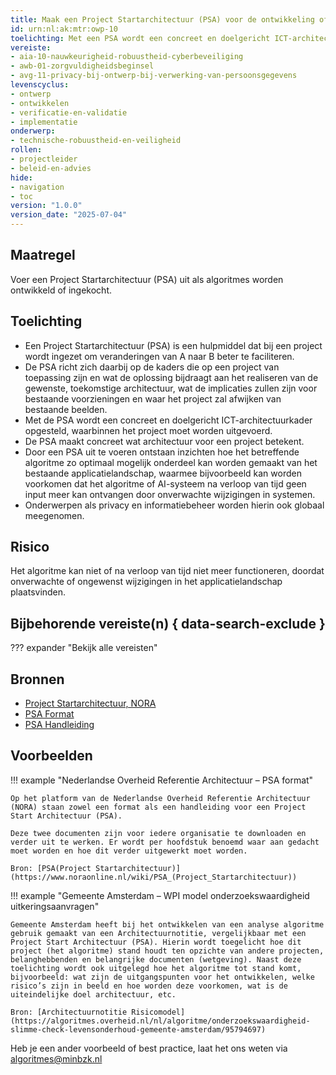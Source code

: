```yaml
---
title: Maak een Project Startarchitectuur (PSA) voor de ontwikkeling of inkoop van algoritmes
id: urn:nl:ak:mtr:owp-10
toelichting: Met een PSA wordt een concreet en doelgericht ICT-architectuurkader opgesteld, waarbinnen het project moet worden uitgevoerd.
vereiste:
- aia-10-nauwkeurigheid-robuustheid-cyberbeveiliging
- awb-01-zorgvuldigheidsbeginsel
- avg-11-privacy-bij-ontwerp-bij-verwerking-van-persoonsgegevens
levenscyclus:
- ontwerp
- ontwikkelen
- verificatie-en-validatie
- implementatie
onderwerp:
- technische-robuustheid-en-veiligheid
rollen:
- projectleider
- beleid-en-advies
hide:
- navigation
- toc
version: "1.0.0"
version_date: "2025-07-04"
---
```


<!-- tags -->

## Maatregel

Voer een Project Startarchitectuur (PSA) uit als algoritmes worden ontwikkeld of ingekocht.

## Toelichting

- Een Project Startarchitectuur (PSA) is een hulpmiddel dat bij een project wordt ingezet om veranderingen van A naar B beter te faciliteren.
- De PSA richt zich daarbij op de kaders die op een project van toepassing zijn en wat de oplossing bijdraagt aan het realiseren van de gewenste, toekomstige architectuur, wat de implicaties zullen zijn voor bestaande voorzieningen en waar het project zal afwijken van bestaande beelden.
- Met de PSA wordt een concreet en doelgericht ICT-architectuurkader opgesteld, waarbinnen het project moet worden uitgevoerd.
- De PSA maakt concreet wat architectuur voor een project betekent.
- Door een PSA uit te voeren ontstaan inzichten hoe het betreffende algoritme zo optimaal mogelijk onderdeel kan worden gemaakt van het bestaande applicatielandschap, waarmee bijvoorbeeld kan worden voorkomen dat het algoritme of AI-systeem na verloop van tijd geen input meer kan ontvangen door onverwachte wijzigingen in systemen.
- Onderwerpen als privacy en informatiebeheer worden hierin ook globaal meegenomen.

## Risico
Het algoritme kan niet of na verloop van tijd niet meer functioneren, doordat onverwachte of ongewenst wijzigingen in het applicatielandschap plaatsvinden.

## Bijbehorende vereiste(n) { data-search-exclude }
??? expander "Bekijk alle vereisten"
    <!-- list_vereisten_on_maatregelen_page -->

## Bronnen

- [Project Startarchitectuur, NORA](https://www.noraonline.nl/wiki/PSA_(Project_Startarchitectuur))
- [PSA Format](https://www.noraonline.nl/wiki/Webversie_PSA_Format)
- [PSA Handleiding](https://www.noraonline.nl/wiki/Webversie_PSA_Handleiding)


## Voorbeelden

!!! example "Nederlandse Overheid Referentie Architectuur – PSA format"

	Op het platform van de Nederlandse Overheid Referentie Architectuur (NORA) staan zowel een format als een handleiding voor een Project Start Architectuur (PSA).

	Deze twee documenten zijn voor iedere organisatie te downloaden en verder uit te werken. Er wordt per hoofdstuk benoemd waar aan gedacht moet worden en hoe dit verder uitgewerkt moet worden.

	Bron: [PSA(Project Startarchitectuur)](https://www.noraonline.nl/wiki/PSA_(Project_Startarchitectuur))


!!! example "Gemeente Amsterdam – WPI model onderzoekswaardigheid uitkeringsaanvragen"

	Gemeente Amsterdam heeft bij het ontwikkelen van een analyse algoritme gebruik gemaakt van een Architectuurnotitie, vergelijkbaar met een Project Start Architectuur (PSA). Hierin wordt toegelicht hoe dit project (het algoritme) stand houdt ten opzichte van andere projecten, belanghebbenden en belangrijke documenten (wetgeving). Naast deze toelichting wordt ook uitgelegd hoe het algoritme tot stand komt, bijvoorbeeld: wat zijn de uitgangspunten voor het ontwikkelen, welke risico’s zijn in beeld en hoe worden deze voorkomen, wat is de uiteindelijke doel architectuur, etc.

	Bron: [Architectuurnotitie Risicomodel](https://algoritmes.overheid.nl/nl/algoritme/onderzoekswaardigheid-slimme-check-levensonderhoud-gemeente-amsterdam/95794697)

Heb je een ander voorbeeld of best practice, laat het ons weten via [algoritmes@minbzk.nl](mailto:algoritmes@minbzk.nl)
